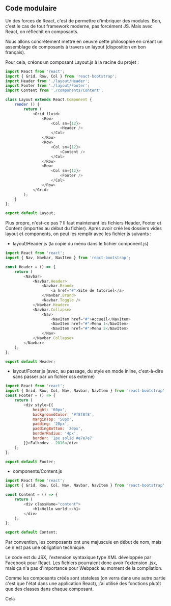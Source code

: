 ## Code modulaire

Un des forces de React, c'est de permettre d'imbriquer des modules. Bon, c'est le cas de tout framework moderne, pas forcément JS. Mais avec React, on réfléchit en composants.

Nous allons concrètement mettre en oeuvre cette philosophie en créant un assemblage de composants à travers un layout (disposition en bon français).

Pour cela, créons un composant Layout.js à la racine du projet :

```js
import React from 'react';
import { Grid, Row, Col } from 'react-bootstrap';
import Header from './layout/Header';
import Footer from './layout/Footer';
import Content from './components/Content';

class Layout extends React.Component {
    render () {
        return (
            <Grid fluid>
                <Row>
                    <Col sm={12}>
                        <Header />
                    </Col>
                </Row>
                <Row>
                    <Col sm={12}>
                        <Content />
                    </Col>
                </Row>
                <Row>
                    <Col sm={12}>
                        <Footer />
                    </Col>
                </Row>
            </Grid>
        );
    } 
};

export default Layout;
```

Plus propre, n'est-ce pas ? Il faut maintenant les fichiers Header, Footer et Content (importés au début du fichier). Après avoir créé les dossiers vides layout et components, on peut les remplir avec les fichier js suivants :

- layout/Header.js (la copie du menu dans le fichier component.js)

```js
import React from 'react';
import { Nav, Navbar, NavItem } from 'react-bootstrap';

const Header = () => {
    return (
        <Navbar>
            <Navbar.Header>
                <Navbar.Brand>
                    <a href="#">Site de tutoriel</a>
                </Navbar.Brand>
                <Navbar.Toggle />
            </Navbar.Header>
            <Navbar.Collapse>
                <Nav>
                    <NavItem href="#">Accueil</NavItem>
                    <NavItem href="#">Menu 1</NavItem>
                    <NavItem href="#">Menu 2</NavItem>
                </Nav>
            </Navbar.Collapse>
        </Navbar>
    );
};

export default Header;
```

- layout/Footer.js (avec, au passage, du style en mode inline, c'est-à-dire sans passer par un fichier css externe)

```js
import React from 'react';
import { Grid, Row, Col, Nav, Navbar, NavItem } from 'react-bootstrap';
const Footer = () => {
    return (
        <div style={{
            height: '60px',
            backgroundColor: '#f8f8f8',
            marginTop: '50px',
            padding: '20px',
            paddingBottom: '20px',
            borderRadius: '4px',
            border: '1px solid #e7e7e7'
        }}>Falkodev - 2016</div>
    );
};

export default Footer;
```

- components/Content.js 

```js
import React from 'react';
import { Grid, Row, Col, Nav, Navbar, NavItem } from 'react-bootstrap';

const Content = () => {
    return (
        <div className="content">
            <h1>Hello world!</h1>
        </div>
    );
};

export default Content;
```

Par convention, les composants ont une majuscule en début de nom, mais ce n'est pas une obligation technique. 

Le code est du JSX, l'extension syntaxique type XML développée par Facebook pour React. Les fichiers pourraient donc avoir l'extension .jsx, mais ça n'a pas d'importance pour Webpack au moment de la compilation.

Comme les composants créés sont stateless (on verra dans une autre partie c'est que l'état dans une application React), j'ai utilisé des fonctions plutôt que des classes dans chaque composant.

Cela 